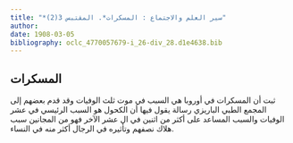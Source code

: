 ```yaml
---
title: "*سير العلم والاجتماع : المسكرات*. المقتبس 3(2)"
author: 
date: 1908-03-05
bibliography: oclc_4770057679-i_26-div_28.d1e4638.bib
---
```




##  المسكرات 


 ثبت أن المسكرات في أوروبا هي السبب في موت  ثلث  الوفيات وقد قدم بعضهم إلى المجمع الطبي الباريزي رسالة يقول فيها أن الكحول هو السبب الرئيسي في  عشر  الوفيات والسبب المساعد على أكثر من  اثنين  في ال  عشر  الآخر فهو من المجانين سبب هلاك نصفهم وتأثيره في الرجال أكثر منه في النساء. 
